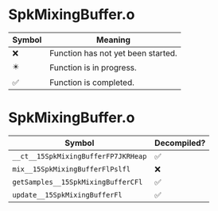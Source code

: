 # SpkMixingBuffer.o
| Symbol | Meaning 
| ------------- | ------------- 
| :x: | Function has not yet been started. 
| :eight_pointed_black_star: | Function is in progress. 
| :white_check_mark: | Function is completed. 


# SpkMixingBuffer.o
| Symbol | Decompiled? |
| ------------- | ------------- |
| `__ct__15SpkMixingBufferFP7JKRHeap` | :white_check_mark: |
| `mix__15SpkMixingBufferFlPslfl` | :x: |
| `getSamples__15SpkMixingBufferCFl` | :white_check_mark: |
| `update__15SpkMixingBufferFl` | :white_check_mark: |
